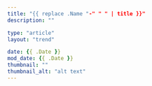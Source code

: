 ```yaml
---
title: "{{ replace .Name "-" " " | title }}"
description: ""

type: "article"
layout: "trend"

date: {{ .Date }}
mod_date: {{ .Date }}
thumbnail: ""
thumbnail_alt: "alt text"
---
```

<!-- {{< toc >}} -->
<!-- {{< figure src="/img/blog/ai_art_screenshot_1.png" caption="google colab save to drive screenshot" width="632" height="154" alt="google colab save to drive screenshot">}} -->
